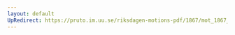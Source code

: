 ```yaml
---
layout: default
UpRedirect: https://pruto.im.uu.se/riksdagen-motions-pdf/1867/mot_1867__ak__59.pdf
---
```

